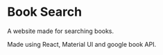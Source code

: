 # Book Search

A website made for searching books.

Made using React, Material UI and google book API. 
